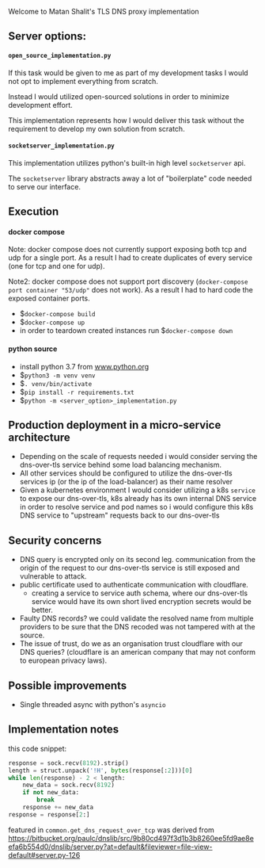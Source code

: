 Welcome to Matan Shalit's TLS DNS proxy implementation

## Server options:
#### `open_source_implementation.py`
If this task would be given to me as part of my development tasks I would not opt to implement everything from scratch.

Instead I would utilized open-sourced solutions in order to minimize development effort. 

This implementation represents how I would deliver this task without the requirement to develop my own solution from scratch.

#### `socketserver_implementation.py`
This implementation utilizes python's built-in high level `socketserver` api.

The `socketserver` library abstracts away a lot of "boilerplate" code needed to serve our interface. 

## Execution
#### docker compose
Note: docker compose does not currently support exposing both tcp and udp for a single port.
As a result I had to create duplicates of every service (one for tcp and one for udp).  

Note2: docker compose does not support port discovery (`docker-compose port container "53/udp"` does not work). 
As a result I had to hard code the exposed container ports.

- $`docker-compose build`
- $`docker-compose up`
- in order to teardown created instances run $`docker-compose down`

#### python source
- install python 3.7 from www.python.org
- $`python3 -m venv venv`
- $`. venv/bin/activate`
- $`pip install -r requirements.txt`
- $`python -m <server_option>_implementation.py`

## Production deployment in a micro-service architecture
- Depending on the scale of requests needed i would consider serving the dns-over-tls service behind some load balancing mechanism.
- All other services should be configured to utilize the dns-over-tls services ip (or the ip of the load-balancer) as their name resolver
- Given a kubernetes environment I would consider utilizing a k8s `service` to expose our dns-over-tls, 
k8s already has its own internal DNS service in order to resolve service and pod names so i would configure this k8s 
DNS service to "upstream" requests back to our dns-over-tls


## Security concerns
- DNS query is encrypted only on its second leg. communication from the origin of the request to our dns-over-tls service 
is still exposed and vulnerable to attack. 
- public certificate used to authenticate communication with cloudflare. 
  - creating a service to service auth schema, where our dns-over-tls service would have its own short lived encryption secrets would be better.
- Faulty DNS records? we could validate the resolved name from multiple providers to be sure that the DNS recoded was not tampered with at the source.
- The issue of trust, do we as an organisation trust cloudflare with our DNS queries? (cloudflare is an american company that may not conform to european privacy laws). 

## Possible improvements
- Single threaded async with python's `asyncio`

## Implementation notes
this code snippet:
```python
response = sock.recv(8192).strip()
length = struct.unpack('!H', bytes(response[:2]))[0]
while len(response) - 2 < length:
    new_data = sock.recv(8192)
    if not new_data:
        break
    response += new_data
response = response[2:]
```
featured in `common.get_dns_request_over_tcp` was derived from 
https://bitbucket.org/paulc/dnslib/src/9b80cd497f3d1b3b8260ee5fd9ae8eefa6b554d0/dnslib/server.py?at=default&fileviewer=file-view-default#server.py-126
